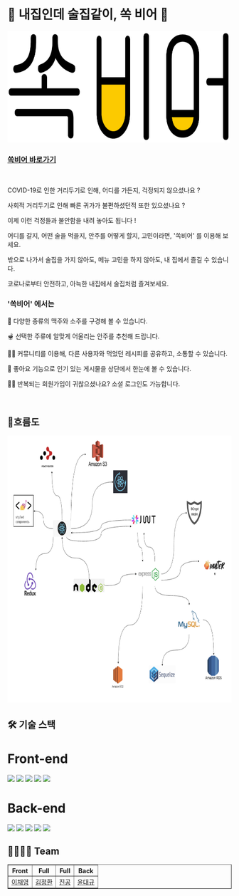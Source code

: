 <h1> 🍺 내집인데 술집같이, 쏙 비어 🍻 </h1>

<img src= "https://github.com/StrummingDown/ssokbeerImg/blob/main/ssokbeerlogo.png?raw=true"  width = "500 " height = "250" />

<h3><a href=http://ssokbeer-bucket-depoly.s3-website.ap-northeast-2.amazonaws.com/>쏙비어 바로가기</a></h3>

</br>

COVID-19로 인한 거리두기로 인해, 어디를 가든지, 걱정되지 않으셨나요 ?

사회적 거리두기로 인해 빠른 귀가가 불편하셨던적 또한 있으셨나요 ? 

이제 이런 걱정들과 불안함을 내려 놓아도 됩니다 !

어디를 갈지, 어떤 술을 먹을지, 안주를 어떻게 할지, 고민이라면, '쏙비어' 를 이용해 보세요.

밖으로 나가서 술집을 가지 않아도, 메뉴 고민을 하지 않아도, 내 집에서 즐길 수 있습니다.

코로나로부터 안전하고, 아늑한 내집에서 술집처럼 즐겨보세요.  
 

<h3> '쏙비어' 에서는 </h3>

🍺 다양한 종류의 맥주와 소주를 구경해 볼 수 있습니다. </br>

🫕 선택한 주류에 알맞게 어울리는 안주를 추천해 드립니다. </br>

🙋🏼 커뮤니티를 이용해, 다른 사용자와 먹었던 레시피를 공유하고, 소통할 수 있습니다. </br>

🌈 좋아요 기능으로 인기 있는 게시물을 상단에서 한눈에 볼 수 있습니다. </br>

👌🏻 반복되는 회원가입이 귀찮으셨나요? 소셜 로그인도 가능합니다. </br>


</br>
<h2> 🧬흐름도 </h2>
<img src="https://github.com/codestates/ssokbeer/blob/main/ssokbeerStack.png?raw=true" width = "800 " height = "600"/>


</br>
<h2> 🛠 기술 스택 </h2>

<h1> Front-end </h1>
<img src="https://img.shields.io/badge/FRONT-REACT-%2361DAFB?style=for-the-badge&logo=React" />
<img src="https://img.shields.io/badge/FRONT-REDUX-%23764ABC?style=for-the-badge&logo=Redux" />
<img src="https://img.shields.io/badge/FRONT-STYLED--COMPONENT-%23DB7093?style=for-the-badge&logo=styled-components" />
<img src="https://img.shields.io/badge/FRONT-REACT%20ROUTER-%23CA4245?style=for-the-badge&logo=React%20Router" />
<img src="https://img.shields.io/badge/DEPLOY-AWS-%23232F3E?style=for-the-badge&logo=Amazon%20AWS" />

<h1> Back-end</h1>
<img src="https://img.shields.io/badge/BACK-EXPRESS-%2317202C?style=for-the-badge" />
<img src="https://img.shields.io/badge/BACK-MYSQL-%234479A1?style=for-the-badge&logo=MySQL" />
<img src="https://img.shields.io/badge/BACK-SEQUELIZE-%2352B0E7?style=for-the-badge&logo=Sequelize" />
<img src="https://img.shields.io/badge/BACK-JWT-%23E6E6E6?style=for-the-badge" />
<img src="https://img.shields.io/badge/DEPLOY-AWS-%23232F3E?style=for-the-badge&logo=Amazon%20AWS" />

<h2> 👩‍👩‍👦‍👦 Team </h2>
<table border="1">
	<th>Front</th>
	<th>Full</th>
  <th>Full</th>
  <th>Back</th>
	<tr><!-- 첫번째 줄 시작 -->
    <td><a href="https://github.com/sophiecode1105">이채영</a></td>
    <td><a href="https://github.com/codingbe">김정환</a></td>
    <td><a href="https://github.com/kongjin">진공</a></td>
    <td><a href="https://github.com/StrummingDown">윤대규</a></td>
	</tr><!-- 첫번째 줄 끝 -->
    </table>

